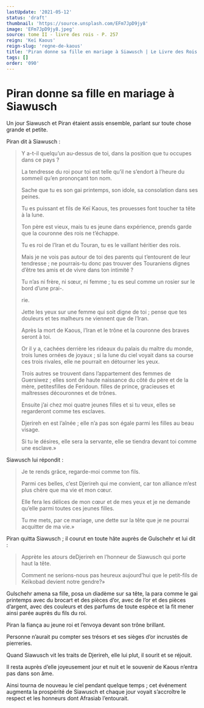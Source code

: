 ```yaml
---
lastUpdate: '2021-05-12'
status: 'draft'
thumbnail: 'https://source.unsplash.com/EFm7JpD9jy8'
image: 'EFm7JpD9jy8.jpeg'
source: tome II - livre des rois - P. 257
reign: 'Keï Kaous'
reign-slug: 'regne-de-kaous'
title: 'Piran donne sa fille en mariage à Siawusch | Le Livre des Rois | Shâhnâmeh'
tags: []
order: '090'
---
```


# Piran donne sa fille en mariage à Siawusch

Un jour Siawusch et Piran étaient assis ensemble, parlant sur toute chose grande et petite.

Piran dit à Siawusch :

> Y a-t-il quelqu’un au-dessus de toi, dans la position que tu occupes dans ce pays ?
>
> La tendresse du roi pour toi est telle qu’il ne s’endort à l’heure du sommeil qu’en prononçant ton nom.
>
> Sache que tu es son gai printemps, son idole, sa consolation dans ses peines.
>
> Tu es puissant et fils de Keï Kaous, tes prouesses font toucher ta tête à la lune.
>
> Ton père est vieux, mais tu es jeune dans expérience, prends garde que la couronne des rois ne t’échappe.
>
> Tu es roi de l’Iran et du Touran, tu es le vaillant héritier des rois.
>
> Mais je ne vois pas autour de toi des parents qui t’entourent de leur tendresse ; ne pourrais-tu donc pas trouver des Touraniens dignes d’être tes amis et de vivre dans ton intimité ?
>
> Tu n’as ni frère, ni sœur, ni femme ; tu es seul comme un rosier sur le bord d’une prai-.
>
> rie.
>
> Jette les yeux sur une femme qui soit digne de toi ; pense que tes douleurs et tes malheurs ne viennent que de l’Iran.
>
> Après la mort de Kaous, l’Iran et le trône et la couronne des braves seront à toi.
>
> Or il y a, cachées derrière les rideaux du palais du maître du monde, trois lunes ornées de joyaux ; si la lune du ciel voyait dans sa course ces trois rivales, elle ne pourrait en détourner les yeux.
>
> Trois autres se trouvent dans l’appartement des femmes de Guersiwez ; elles sont de haute naissance du côté du père et de la mère, petitesfilles de Feridoun. filles de prince, gracieuses et maîtresses découronnes et de trônes.
>
> Ensuite j’ai chez moi quatre jeunes filles et si tu veux, elles se regarderont comme tes esclaves.
>
> Djerireh en est l’aînée ; elle n’a pas son égale parmi les filles au beau visage.
>
> Si tu le désires, elle sera la servante, elle se tiendra devant toi comme une esclave.»

Siawusch lui répondit :

> Je te rends grâce, regarde-moi comme ton fils.
>
> Parmi ces belles, c’est Djerireh qui me convient, car ton alliance m’est plus chère que ma vie et mon cœur.
>
> Elle fera les délices de mon cœur et de mes yeux et je ne demande qu’elle parmi toutes ces jeunes filles.
>
> Tu me mets, par ce mariage, une dette sur la tête que je ne pourrai acquitter de ma vie.»

Piran quitta Siawusch ; il courut en toute hâte auprès de Gulschehr et lui dit :

> Apprète les atours deDjerireh en l’honneur de Siawusch qui porte haut la tête.
>
> Comment ne serions-nous pas heureux aujourd’hui que le petit-fils de Keïkobad devient notre gendre?»

Gulschehr amena sa fille, posa un diadème sur sa tête, la para comme le gai printemps avec du brocart et des pièces d’or, avec de l’or et des pièces d’argent, avec des couleurs et des parfums de toute espèce et la fit mener ainsi parée auprès du fils du roi.

Piran la fiança au jeune roi et l’envoya devant son trône brillant.

Personne n’aurait pu compter ses trésors et ses sièges d’or incrustés de pierreries.

Quand Siawusch vit les traits de Djerireh, elle lui plut, il sourit et se réjouit.

Il resta auprès d’elle joyeusement jour et nuit et le souvenir de Kaous n’entra pas dans son âme.

Ainsi tourna de nouveau le ciel pendant quelque temps ; cet événement augmenta la prospérité de Siawusch et chaque jour voyait s’accroître le respect et les honneurs dont Afrasiab l’entourait.
